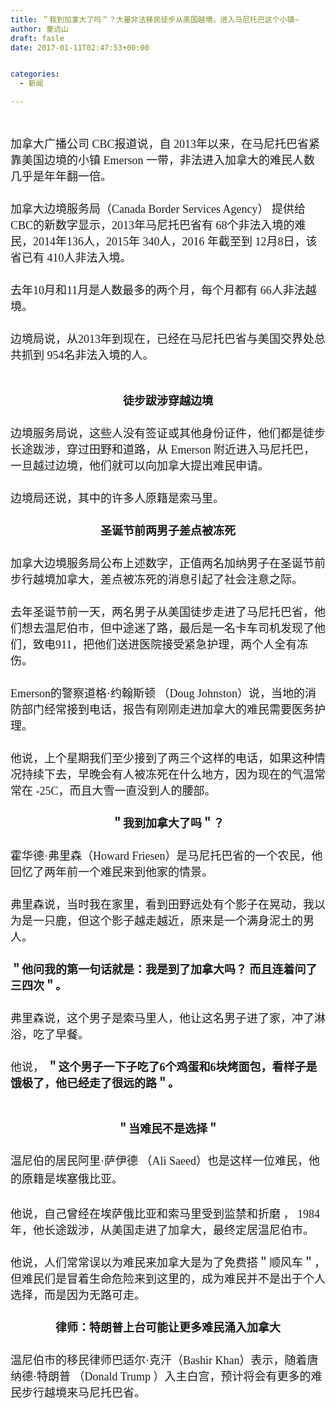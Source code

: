 ```yaml
---
title: ＂我到加拿大了吗＂？大量非法移民徒步从美国越境，进入马尼托巴这个小镇~
author: 童远山
draft: fasle
date: 2017-01-11T02:47:53+00:00


categories:
  - 新闻

---
```

 

<p style="margin: 5px 0px; background-color: inherit; font-family: 'Microsoft YaHei', STXihei; font-size: 14px;">
  <span style="background-color: inherit; font-size: 18px;">加拿大广播公司 CBC报道说，自 2013年以来，在马尼托巴省紧靠美国边境的小镇 Emerson 一带，非法进入加拿大的难民人数几乎是年年翻一倍。</span>
</p>

<p style="margin: 5px 0px; background-color: inherit; font-family: 'Microsoft YaHei', STXihei; font-size: 14px;">
   
</p>

<p style="margin: 5px 0px; background-color: inherit; font-family: 'Microsoft YaHei', STXihei; font-size: 14px;">
  <span style="background-color: inherit; font-size: 18px;">加拿大边境服务局（Canada Border Services Agency） 提供给 CBC的新数字显示，2013年马尼托巴省有 68个非法入境的难民，2014年136人，2015年 340人，2016 年截至到 12月8日，该省已有 410人非法入境。</span>
</p>

<p style="margin: 5px 0px; background-color: inherit; font-family: 'Microsoft YaHei', STXihei; font-size: 14px;">
   
</p>

<p style="margin: 5px 0px; background-color: inherit; font-family: 'Microsoft YaHei', STXihei; font-size: 14px;">
  <span style="background-color: inherit; font-size: 18px;">去年10月和11月是人数最多的两个月，每个月都有 66人非法越境。</span>
</p>

<p style="margin: 5px 0px; background-color: inherit; font-family: 'Microsoft YaHei', STXihei; font-size: 14px;">
   
</p>

<p style="margin: 5px 0px; background-color: inherit; font-family: 'Microsoft YaHei', STXihei; font-size: 14px;">
  <span style="background-color: inherit; font-size: 18px;">边境局说，从2013年到现在，已经在马尼托巴省与美国交界处总共抓到 954名非法入境的人。</span>
</p>

<p style="margin: 5px 0px; background-color: inherit; font-family: 'Microsoft YaHei', STXihei; font-size: 14px;">
   
</p>

<p style="margin: 5px 0px; background-color: inherit; font-family: 'Microsoft YaHei', STXihei; font-size: 14px;">
   
</p>

<p style="margin: 5px 0px; background-color: inherit; font-family: 'Microsoft YaHei', STXihei; font-size: 14px; text-align: center;">
  <strong style="background-color: inherit;"><span style="background-color: inherit; font-size: 18px;">徒步跋涉穿越边境</span></strong>
</p>

<p style="margin: 5px 0px; background-color: inherit; font-family: 'Microsoft YaHei', STXihei; font-size: 14px;">
   
</p>

<p style="margin: 5px 0px; background-color: inherit; font-family: 'Microsoft YaHei', STXihei; font-size: 14px;">
  <span style="background-color: inherit; font-size: 18px;">边境服务局说，这些人没有签证或其他身份证件，他们都是徒步长途跋涉，穿过田野和道路，从 Emerson 附近进入马尼托巴，一旦越过边境，他们就可以向加拿大提出难民申请。</span>
</p>

<p style="margin: 5px 0px; background-color: inherit; font-family: 'Microsoft YaHei', STXihei; font-size: 14px;">
   
</p>

<p style="margin: 5px 0px; background-color: inherit; font-family: 'Microsoft YaHei', STXihei; font-size: 14px;">
  <span style="background-color: inherit; font-size: 18px;">边境局还说，其中的许多人原籍是索马里。</span>
</p>

<p style="margin: 5px 0px; background-color: inherit; font-family: 'Microsoft YaHei', STXihei; font-size: 14px;">
   
</p>

<p style="margin: 5px 0px; background-color: inherit; font-family: 'Microsoft YaHei', STXihei; font-size: 14px; text-align: center;">
  <strong style="background-color: inherit;"><span style="background-color: inherit; font-size: 18px;">圣诞节前两男子差点被冻死</span></strong>
</p>

<p style="margin: 5px 0px; background-color: inherit; font-family: 'Microsoft YaHei', STXihei; font-size: 14px;">
   
</p>

<p style="margin: 5px 0px; background-color: inherit; font-family: 'Microsoft YaHei', STXihei; font-size: 14px;">
  <span style="background-color: inherit; font-size: 18px;">加拿大边境服务局公布上述数字，正值两名加纳男子在圣诞节前步行越境加拿大，差点被冻死的消息引起了社会注意之际。</span>
</p>

<p style="margin: 5px 0px; background-color: inherit; font-family: 'Microsoft YaHei', STXihei; font-size: 14px;">
   
</p>

<p style="margin: 5px 0px; background-color: inherit; font-family: 'Microsoft YaHei', STXihei; font-size: 14px;">
  <span style="background-color: inherit; font-size: 18px;">去年圣诞节前一天，两名男子从美国徒步走进了马尼托巴省，他们想去温尼伯市，但中途迷了路，最后是一名卡车司机发现了他们，致电911，把他们送进医院接受紧急护理，两个人全有冻伤。</span>
</p>

<p style="margin: 5px 0px; background-color: inherit; font-family: 'Microsoft YaHei', STXihei; font-size: 14px;">
   
</p>

<p style="margin: 5px 0px; background-color: inherit; font-family: 'Microsoft YaHei', STXihei; font-size: 14px;">
  <span style="background-color: inherit; font-size: 18px;">Emerson的警察道格·约翰斯顿 （Doug Johnston）说，当地的消防部门经常接到电话，报告有刚刚走进加拿大的难民需要医务护理。</span>
</p>

<p style="margin: 5px 0px; background-color: inherit; font-family: 'Microsoft YaHei', STXihei; font-size: 14px;">
   
</p>

<p style="margin: 5px 0px; background-color: inherit; font-family: 'Microsoft YaHei', STXihei; font-size: 14px;">
  <span style="background-color: inherit; font-size: 18px;">他说，上个星期我们至少接到了两三个这样的电话，如果这种情况持续下去，早晚会有人被冻死在什么地方，因为现在的气温常常在 -25C，而且大雪一直没到人的腰部。</span>
</p>

<p style="margin: 5px 0px; background-color: inherit; font-family: 'Microsoft YaHei', STXihei; font-size: 14px;">
   
</p>

<p style="margin: 5px 0px; background-color: inherit; font-family: 'Microsoft YaHei', STXihei; font-size: 14px; text-align: center;">
  <strong style="background-color: inherit;"><span style="background-color: inherit; font-size: 18px;">＂我到加拿大了吗＂？</span></strong>
</p>

<p style="margin: 5px 0px; background-color: inherit; font-family: 'Microsoft YaHei', STXihei; font-size: 14px;">
   
</p>

<p style="margin: 5px 0px; background-color: inherit; font-family: 'Microsoft YaHei', STXihei; font-size: 14px;">
  <span style="background-color: inherit; font-size: 18px;">霍华德·弗里森（Howard Friesen）是马尼托巴省的一个农民，他回忆了两年前一个难民来到他家的情景。</span>
</p>

<p style="margin: 5px 0px; background-color: inherit; font-family: 'Microsoft YaHei', STXihei; font-size: 14px;">
   
</p>

<p style="margin: 5px 0px; background-color: inherit; font-family: 'Microsoft YaHei', STXihei; font-size: 14px;">
  <span style="background-color: inherit; font-size: 18px;">弗里森说，当时我在家里，看到田野远处有个影子在晃动，我以为是一只鹿，但这个影子越走越近，原来是一个满身泥土的男人。</span>
</p>

<p style="margin: 5px 0px; background-color: inherit; font-family: 'Microsoft YaHei', STXihei; font-size: 14px;">
   
</p>

<p style="margin: 5px 0px; background-color: inherit; font-family: 'Microsoft YaHei', STXihei; font-size: 14px;">
  <strong style="background-color: inherit;"><span style="background-color: inherit; font-size: 18px;">＂他问我的第一句话就是：我是到了加拿大吗？ 而且连着问了三四次＂。</span></strong>
</p>

<p style="margin: 5px 0px; background-color: inherit; font-family: 'Microsoft YaHei', STXihei; font-size: 14px;">
   
</p>

<p style="margin: 5px 0px; background-color: inherit; font-family: 'Microsoft YaHei', STXihei; font-size: 14px;">
  <span style="background-color: inherit; font-size: 18px;">弗里森说，这个男子是索马里人，他让这名男子进了家，冲了淋浴，吃了早餐。</span>
</p>

<p style="margin: 5px 0px; background-color: inherit; font-family: 'Microsoft YaHei', STXihei; font-size: 14px;">
   
</p>

<p style="margin: 5px 0px; background-color: inherit; font-family: 'Microsoft YaHei', STXihei; font-size: 14px;">
  <span style="background-color: inherit; font-size: 18px;">他说， <strong style="background-color: inherit;">＂这个男子一下子吃了6个鸡蛋和6块烤面包，看样子是饿极了，他已经走了很远的路＂。</strong></span>
</p>

<p style="margin: 5px 0px; background-color: inherit; font-family: 'Microsoft YaHei', STXihei; font-size: 14px;">
   
</p>

<p style="margin: 5px 0px; background-color: inherit; font-family: 'Microsoft YaHei', STXihei; font-size: 14px;">
   
</p>

<p style="margin: 5px 0px; background-color: inherit; font-family: 'Microsoft YaHei', STXihei; font-size: 14px; text-align: center;">
  <strong style="background-color: inherit;"><span style="background-color: inherit; font-size: 18px;">＂当难民不是选择＂</span></strong>
</p>

<p style="margin: 5px 0px; background-color: inherit; font-family: 'Microsoft YaHei', STXihei; font-size: 14px;">
   
</p>

<p style="margin: 5px 0px; background-color: inherit; font-family: 'Microsoft YaHei', STXihei; font-size: 14px;">
  <span style="background-color: inherit; font-size: 18px; line-height: 1.6;">温尼伯的居民阿里·萨伊德 （Ali Saeed）也是这样一位难民，他的原籍是埃塞俄比亚。</span>
</p>

<p style="margin: 5px 0px; background-color: inherit; font-family: 'Microsoft YaHei', STXihei; font-size: 14px;">
   
</p>

<p style="margin: 5px 0px; background-color: inherit; font-family: 'Microsoft YaHei', STXihei; font-size: 14px;">
  <span style="background-color: inherit; font-size: 18px;">他说，自己曾经在埃萨俄比亚和索马里受到监禁和折磨 ， 1984年，他长途跋涉，从美国走进了加拿大，最终定居温尼伯市。</span>
</p>

<p style="margin: 5px 0px; background-color: inherit; font-family: 'Microsoft YaHei', STXihei; font-size: 14px;">
   
</p>

<p style="margin: 5px 0px; background-color: inherit; font-family: 'Microsoft YaHei', STXihei; font-size: 14px;">
  <span style="background-color: inherit; font-size: 18px;">他说，人们常常误以为难民来加拿大是为了免费搭＂顺风车＂，但难民们是冒着生命危险来到这里的，成为难民并不是出于个人选择，而是因为无路可走。</span>
</p>

<p style="margin: 5px 0px; background-color: inherit; font-family: 'Microsoft YaHei', STXihei; font-size: 14px;">
   
</p>

<p style="margin: 5px 0px; background-color: inherit; font-family: 'Microsoft YaHei', STXihei; font-size: 14px; text-align: center;">
  <strong style="background-color: inherit;"><span style="background-color: inherit; font-size: 18px;">律师：特朗普上台可能让更多难民涌入加拿大</span></strong>
</p>

<p style="margin: 5px 0px; background-color: inherit; font-family: 'Microsoft YaHei', STXihei; font-size: 14px;">
   
</p>

<p style="margin: 5px 0px; background-color: inherit; font-family: 'Microsoft YaHei', STXihei; font-size: 14px;">
  <span style="background-color: inherit; font-size: 18px;">温尼伯市的移民律师巴适尔·克汗（Bashir Khan）表示，随着唐纳德·特朗普 （Donald Trump ）入主白宫，预计将会有更多的难民步行越境来马尼托巴省。</span>
</p>
